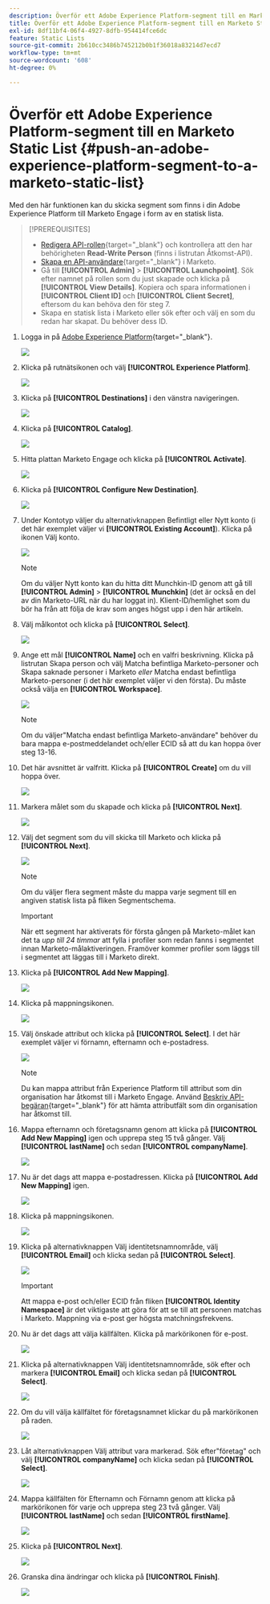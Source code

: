 ```yaml
---
description: Överför ett Adobe Experience Platform-segment till en Marketo Static List - Marketo Docs - Product Documentation
title: Överför ett Adobe Experience Platform-segment till en Marketo Static List
exl-id: 8df11bf4-06f4-4927-8dfb-954414fce6dc
feature: Static Lists
source-git-commit: 2b610cc3486b745212b0b1f36018a83214d7ecd7
workflow-type: tm+mt
source-wordcount: '608'
ht-degree: 0%

---
```


# Överför ett Adobe Experience Platform-segment till en Marketo Static List {#push-an-adobe-experience-platform-segment-to-a-marketo-static-list}

Med den här funktionen kan du skicka segment som finns i din Adobe Experience Platform till Marketo Engage i form av en statisk lista.

>[!PREREQUISITES]
>
>* [Redigera API-rollen](/help/marketo/product-docs/administration/users-and-roles/create-delete-edit-and-change-a-user-role.md#edit-an-existing-role){target="_blank"} och kontrollera att den har behörigheten **Read-Write Person** (finns i listrutan Åtkomst-API).
>* [Skapa en API-användare](/help/marketo/product-docs/administration/users-and-roles/create-an-api-only-user.md){target="_blank"} i Marketo.
>* Gå till **[!UICONTROL Admin]** > **[!UICONTROL Launchpoint]**. Sök efter namnet på rollen som du just skapade och klicka på **[!UICONTROL View Details]**. Kopiera och spara informationen i **[!UICONTROL Client ID]** och **[!UICONTROL Client Secret]**, eftersom du kan behöva den för steg 7.
>* Skapa en statisk lista i Marketo eller sök efter och välj en som du redan har skapat. Du behöver dess ID.

1. Logga in på [Adobe Experience Platform](https://experience.adobe.com/){target="_blank"}.

   ![](assets/push-an-adobe-experience-platform-segment-1.png)

1. Klicka på rutnätsikonen och välj **[!UICONTROL Experience Platform]**.

   ![](assets/push-an-adobe-experience-platform-segment-2.png)

1. Klicka på **[!UICONTROL Destinations]** i den vänstra navigeringen.

   ![](assets/push-an-adobe-experience-platform-segment-3.png)

1. Klicka på **[!UICONTROL Catalog]**.

   ![](assets/push-an-adobe-experience-platform-segment-4.png)

1. Hitta plattan Marketo Engage och klicka på **[!UICONTROL Activate]**.

   ![](assets/push-an-adobe-experience-platform-segment-5.png)

1. Klicka på **[!UICONTROL Configure New Destination]**.

   ![](assets/push-an-adobe-experience-platform-segment-6.png)


1. Under Kontotyp väljer du alternativknappen Befintligt eller Nytt konto (i det här exemplet väljer vi **[!UICONTROL Existing Account]**). Klicka på ikonen Välj konto.

   ![](assets/push-an-adobe-experience-platform-segment-7.png)

   >[!NOTE]
   >
   >Om du väljer Nytt konto kan du hitta ditt Munchkin-ID genom att gå till **[!UICONTROL Admin]** > **[!UICONTROL Munchkin]** (det är också en del av din Marketo-URL när du har loggat in). Klient-ID/hemlighet som du bör ha från att följa de krav som anges högst upp i den här artikeln.

1. Välj målkontot och klicka på **[!UICONTROL Select]**.

   ![](assets/push-an-adobe-experience-platform-segment-8.png)

1. Ange ett mål **[!UICONTROL Name]** och en valfri beskrivning. Klicka på listrutan Skapa person och välj Matcha befintliga Marketo-personer och Skapa saknade personer i Marketo _eller_ Matcha endast befintliga Marketo-personer (i det här exemplet väljer vi den första). Du måste också välja en **[!UICONTROL Workspace]**.

   ![](assets/push-an-adobe-experience-platform-segment-9.png)

   >[!NOTE]
   >
   >Om du väljer&quot;Matcha endast befintliga Marketo-användare&quot; behöver du bara mappa e-postmeddelandet och/eller ECID så att du kan hoppa över steg 13-16.

1. Det här avsnittet är valfritt. Klicka på **[!UICONTROL Create]** om du vill hoppa över.

   ![](assets/push-an-adobe-experience-platform-segment-10.png)

1. Markera målet som du skapade och klicka på **[!UICONTROL Next]**.

   ![](assets/push-an-adobe-experience-platform-segment-11.png)

1. Välj det segment som du vill skicka till Marketo och klicka på **[!UICONTROL Next]**.

   ![](assets/push-an-adobe-experience-platform-segment-12.png)

   >[!NOTE]
   >
   >Om du väljer flera segment måste du mappa varje segment till en angiven statisk lista på fliken Segmentschema.

   >[!IMPORTANT]
   >
   >När ett segment har aktiverats för första gången på Marketo-målet kan det ta _upp till 24 timmar_ att fylla i profiler som redan fanns i segmentet innan Marketo-målaktiveringen. Framöver kommer profiler som läggs till i segmentet att läggas till i Marketo direkt.

1. Klicka på **[!UICONTROL Add New Mapping]**.

   ![](assets/push-an-adobe-experience-platform-segment-13.png)

1. Klicka på mappningsikonen.

   ![](assets/push-an-adobe-experience-platform-segment-14.png)

1. Välj önskade attribut och klicka på **[!UICONTROL Select]**. I det här exemplet väljer vi förnamn, efternamn och e-postadress.

   ![](assets/push-an-adobe-experience-platform-segment-15.png)

   >[!NOTE]
   >
   >Du kan mappa attribut från Experience Platform till attribut som din organisation har åtkomst till i Marketo Engage. Använd [Beskriv API-begäran](https://experienceleague.adobe.com/en/docs/marketo-developer/marketo/rest/lead-database/lead-database#describe){target="_blank"} för att hämta attributfält som din organisation har åtkomst till.

1. Mappa efternamn och företagsnamn genom att klicka på **[!UICONTROL Add New Mapping]** igen och upprepa steg 15 två gånger. Välj **[!UICONTROL lastName]** och sedan **[!UICONTROL companyName]**.

   ![](assets/push-an-adobe-experience-platform-segment-16.png)

1. Nu är det dags att mappa e-postadressen. Klicka på **[!UICONTROL Add New Mapping]** igen.

   ![](assets/push-an-adobe-experience-platform-segment-17.png)

1. Klicka på mappningsikonen.

   ![](assets/push-an-adobe-experience-platform-segment-18.png)

1. Klicka på alternativknappen Välj identitetsnamnområde, välj **[!UICONTROL Email]** och klicka sedan på **[!UICONTROL Select]**.

   ![](assets/push-an-adobe-experience-platform-segment-19.png)

   >[!IMPORTANT]
   >
   >Att mappa e-post och/eller ECID från fliken **[!UICONTROL Identity Namespace]** är det viktigaste att göra för att se till att personen matchas i Marketo. Mappning via e-post ger högsta matchningsfrekvens.

1. Nu är det dags att välja källfälten. Klicka på markörikonen för e-post.

   ![](assets/push-an-adobe-experience-platform-segment-20.png)

1. Klicka på alternativknappen Välj identitetsnamnområde, sök efter och markera **[!UICONTROL Email]** och klicka sedan på **[!UICONTROL Select]**.

   ![](assets/push-an-adobe-experience-platform-segment-21.png)

1. Om du vill välja källfältet för företagsnamnet klickar du på markörikonen på raden.

   ![](assets/push-an-adobe-experience-platform-segment-22.png)

1. Låt alternativknappen Välj attribut vara markerad. Sök efter&quot;företag&quot; och välj **[!UICONTROL companyName]** och klicka sedan på **[!UICONTROL Select]**.

   ![](assets/push-an-adobe-experience-platform-segment-23.png)

1. Mappa källfälten för Efternamn och Förnamn genom att klicka på markörikonen för varje och upprepa steg 23 två gånger. Välj **[!UICONTROL lastName]** och sedan **[!UICONTROL firstName]**.

   ![](assets/push-an-adobe-experience-platform-segment-24.png)

1. Klicka på **[!UICONTROL Next]**.

   ![](assets/push-an-adobe-experience-platform-segment-25.png)

1. Granska dina ändringar och klicka på **[!UICONTROL Finish]**.

   ![](assets/push-an-adobe-experience-platform-segment-26.png)

